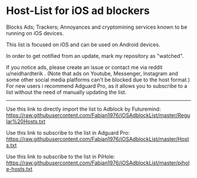 # Host-List for iOS ad blockers
Blocks Ads; Trackers; Annoyances and cryptomining services known to be running on iOS devices.

This list is focused on iOS and can be used on Android devices.

In order to get notified from an update, mark my repository as "watched".

If you notice ads, please create an issue or contact me via reddit u/neidhardterik . (Note that ads on Youtube, Messenger, Instagram and some other social media platforms can't be blocked due to the host format.)
For new users i recommend Adguard Pro, as it allows you to subscribe to a list without the need of manually updating the list.

___________________________________________________________________________________________________________________________________

Use this link to directly import the list to Adblock by Futuremind: 
https://raw.githubusercontent.com/Fabian1976/iOSAdblockList/master/Regular%20Hosts.txt

Use this link to subscribe to the list in Adguard Pro:
https://raw.githubusercontent.com/Fabian1976/iOSAdblockList/master/Hosts.txt

Use this link to subscribe to the list in PiHole:
https://raw.githubusercontent.com/Fabian1976/iOSAdblockList/master/pihole-hosts.txt
